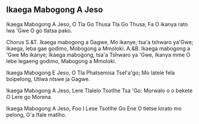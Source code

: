 ## Ikaega Mabogong A Jeso

Ikaega Mabogong A Jeso, O Tla Go Thusa Tla Go Thusa;
Fa O ikanya rato lwa 'Gwe O go tlatsa pako.

Chorus
S.&T.
Ikaega mabogong a Gagwe,
Mo ikanye; tsa'a tshwaro ya'Gwe;
Ikaega, leba gae godimo,
Mobogong a Mmoloki.
A.&B.
Ikaega mabogong a 'Gwe Mo ikanye;
Ikaega mabogong, tsa'a Tshwaro ya 'Gwe,
Ikanya mme O lebe legaeng godimo,
Mabogong a Mmoloki.

Ikaega Mabogong E Jeso, O Tla Phatsemisa Tsel'a'go;
Mo latele fela boipelong, Utlwa ntswe ja Gagwe.

Ikaega Mabogong A Jeso, Lere Tlalelo Tsotlhe Tsa 'Go:
Morwalo o o bekete O Lere go Morena.

Ikaega Mabogong A Jeso, Foo I Lese Tsotlhe Go Ene
O tletse lorato mo pelong, G'a Ifale matlho.


